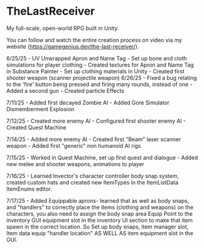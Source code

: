 # TheLastReceiver
My full-scale, open-world RPG built in Unity.

You can follow and watch the entire creation process on video via my website (https://gamegenius.dev/the-last-receiver/).


6/25/25 - UV Unwrapped Apron and Name Tag
        - Set up bone and cloth simulations for player clothing
        - Created textures for Apron and Name Tag in Substance Painter
        - Set up clothing materials in Unity
        - Created first shooter weapon (scanner projectile weapon)
6/26/25 - Fixed a bug relating to the 'fire' button being pressed and firing many rounds, instead of one
        - Added a second gun
        - Created particle Effects

7/11/25 - Added first decayed Zombie AI
        - Added Gore Simulator Dismemberment Explosion

7/12/25 - Created more enemy AI
        - Configured first shooter enemy AI
        - Created Quest Machine

7/14/25 - Added more enemy AI
        - Created first "Beam" laser scanner weapon
        - Added first "generic" non humanoid AI rigs

7/15/25 - Worked in Quest Machine, set up first quest and dialogue
        - Added new melee and shooter weapons, animations to player

7/16/25 - Learned Invector's character controller body snap system, created custom hats
          and created new ItemTypes in the ItemListData ItemEnums editor.

7/17/25 - Added Equippable aprons- learned that as well as body snaps, and "handlers" to correctly place the items (clothing and weapons) on the characters, you also need to assign the body snap area Equip Point to the inventory GUI equipment slot in the inventory UI section to make that item spawn in the correct location. So Set up body snaps, item manager slot, Item data equip "handler location" AS WELL AS item equipment slot in the GUI.
